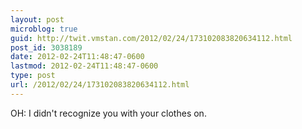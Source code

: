 ```yaml
---
layout: post
microblog: true
guid: http://twit.vmstan.com/2012/02/24/173102083820634112.html
post_id: 3038189
date: 2012-02-24T11:48:47-0600
lastmod: 2012-02-24T11:48:47-0600
type: post
url: /2012/02/24/173102083820634112.html
---
```

OH: I didn't recognize you with your clothes on.
